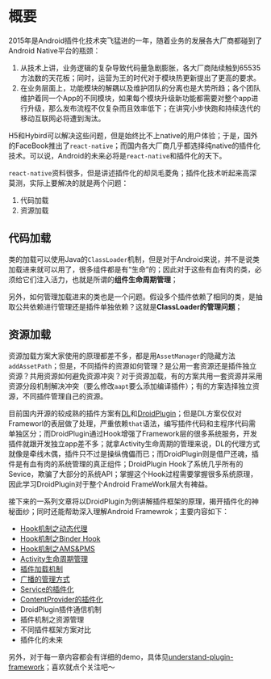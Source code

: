 # 概要

2015年是Android插件化技术突飞猛进的一年，随着业务的发展各大厂商都碰到了Android Native平台的瓶颈：

1. 从技术上讲，业务逻辑的复杂导致代码量急剧膨胀，各大厂商陆续触到65535方法数的天花板；同时，运营为王的时代对于模块热更新提出了更高的要求。
2. 在业务层面上，功能模块的解耦以及维护团队的分离也是大势所趋；各个团队维护着同一个App的不同模块，如果每个模块升级新功能都需要对整个app进行升级，那么发布流程不仅复杂而且效率低下；在讲究小步快跑和持续迭代的移动互联网必将遭到淘汰。

H5和Hybird可以解决这些问题，但是始终比不上native的用户体验；于是，国外的FaceBook推出了`react-native`；而国内各大厂商几乎都选择纯native的插件化技术。可以说，Android的未来必将是`react-native`和插件化的天下。

<!--more-->

`react-native`资料很多，但是讲述插件化的却凤毛菱角；插件化技术听起来高深莫测，实际上要解决的就是两个问题：

1. 代码加载
2. 资源加载

## 代码加载

类的加载可以使用Java的`ClassLoader`机制，但是对于Android来说，并不是说类加载进来就可以用了，很多组件都是有“生命”的；因此对于这些有血有肉的类，必须给它们注入活力，也就是所谓的**组件生命周期管理**；

另外，如何管理加载进来的类也是一个问题。假设多个插件依赖了相同的类，是抽取公共依赖进行管理还是插件单独依赖？这就是**ClassLoader的管理问题**；

## 资源加载

资源加载方案大家使用的原理都差不多，都是用`AssetManager`的隐藏方法`addAssetPath`；但是，不同插件的资源如何管理？是公用一套资源还是插件独立资源？共用资源如何避免资源冲突？对于资源加载，有的方案共用一套资源并采用资源分段机制解决冲突（要么修改`aapt`要么添加编译插件）；有的方案选择独立资源，不同插件管理自己的资源。

目前国内开源的较成熟的插件方案有[DL](https://github.com/singwhatiwanna/dynamic-load-apk)和[DroidPlugin](https://github.com/Qihoo360/DroidPlugin)；但是DL方案仅仅对Frameworl的表层做了处理，严重依赖`that`语法，编写插件代码和主程序代码需单独区分；而DroidPlugin通过Hook增强了Framework层的很多系统服务，开发插件就跟开发独立app差不多；就拿Activity生命周期的管理来说，DL的代理方式就像是牵线木偶，插件只不过是操纵傀儡而已；而DroidPlugin则是借尸还魂，插件是有血有肉的系统管理的真正组件；DroidPlugin Hook了系统几乎所有的Sevice，欺骗了大部分的系统API；掌握这个Hook过程需要掌握很多系统原理，因此学习DroidPlugin对于整个Android FrameWork层大有裨益。

接下来的一系列文章将以DroidPlugin为例讲解插件框架的原理，揭开插件化的神秘面纱；同时还能帮助深入理解Android Framewrok；主要内容如下：

- [Hook机制之动态代理][1]
- [Hook机制之Binder Hook][2]
- [Hook机制之AMS&PMS][3]
- [Activity生命周期管理][4]
- [插件加载机制][5]
- [广播的管理方式][6]
- [Service的插件化][7]
- [ContentProvider的插件化][8]
- DroidPlugin插件通信机制
- 插件机制之资源管理
- 不同插件框架方案对比
- 插件化的未来

另外，对于每一章内容都会有详细的demo，具体见[understand-plugin-framework](https://github.com/tiann/understand-plugin-framework)；喜欢就点个关注吧～

[1]: Hook机制之代理Hook.md
[2]: Hook机制之Binder-Hook.md
[3]: Hook机制之AMS&PMS.md
[4]: Activity生命周期管理.md
[5]: ClassLoader管理.md
[6]: BroadcastReceiver插件化.md
[7]: Service插件化.md
[8]: ContentProvider插件化.md
